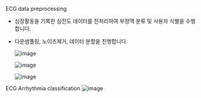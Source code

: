 
ECG data preprocessing
- 심장활동을 기록한 심전도 데이터를 전처리하여 부정맥 분류 및 사용자 식별을 수행합니다.
- 다운샘플링, 노이즈제거, 데이터 분할을 진행합니다.

   ![image](https://github.com/yejinnnn/ECG/assets/48613073/66ae889d-b2f8-482c-9c1d-ae9758f9465c)

  ![image](https://github.com/yejinnnn/ECG/assets/48613073/8069918a-7211-4369-9e0f-880b19aecfd5)

  ![image](https://github.com/yejinnnn/ECG/assets/48613073/ff5fc21d-4fec-4906-8ea2-d562556df997)


ECG Arrhythmia classification
![image](https://github.com/yejinnnn/ECG/assets/48613073/3fd8d657-3916-48a1-8dd4-02edb21a32a2)

